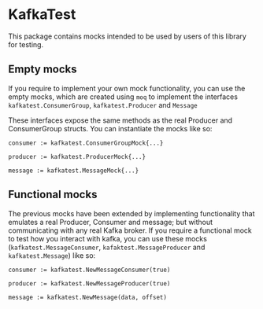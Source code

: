 # KafkaTest

This package contains mocks intended to be used by users of this library for testing.

## Empty mocks

If you require to implement your own mock functionality, you can use the empty mocks, which are created using `moq` to implement the interfaces `kafkatest.ConsumerGroup`, `kafkatest.Producer` and `Message`

These interfaces expose the same methods as the real Producer and ConsumerGroup structs.
You can instantiate the mocks like so:
```
consumer := kafkatest.ConsumerGroupMock{...}
```
```
producer := kafkatest.ProducerMock{...}
```
```
message := kafkatest.MessageMock{...}
```

## Functional mocks

The previous mocks have been extended by implementing functionality that emulates a real Producer, Consumer and message; but without communicating with any real Kafka broker. If you require a functional mock to test how you interact with kafka, you can use these mocks (`kafkatest.MessageConsumer`, `kafaktest.MessageProducer` and `kafkatest.Message`) like so:

```
consumer := kafkatest.NewMessageConsumer(true)
```

```
producer := kafkatest.NewMessageProducer(true)
```

```
message := kafkatest.NewMessage(data, offset)
```

